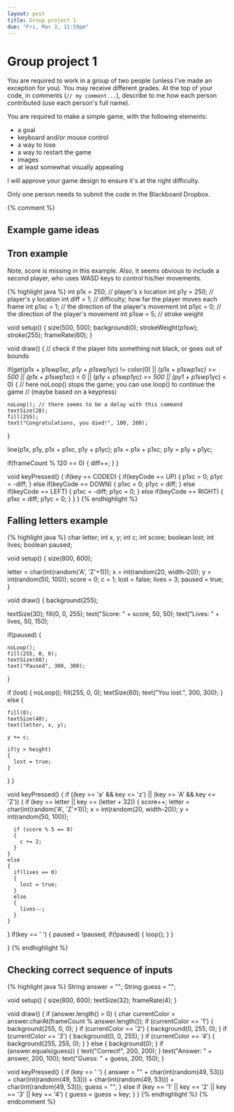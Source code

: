 ```yaml
---
layout: post
title: Group project 1
due: "Fri, Mar 2, 11:59pm"
---
```


# Group project 1

You are required to work in a group of two people (unless I've made an exception for you). You may receive different grades. At the top of your code, in comments (`// my comment...`), describe to me how each person contributed (use each person's full name).

You are required to make a simple game, with the following elements:

- a goal
- keyboard and/or mouse control
- a way to lose
- a way to restart the game
- images
- at least somewhat visually appealing

I will approve your game design to ensure it's at the right difficulty.

Only one person needs to submit the code in the Blackboard Dropbox.

{% comment %}
## Example game ideas

## Tron example

Note, score is missing in this example. Also, it seems obvious to
include a second player, who uses WASD keys to control his/her
movements.

{% highlight java %}
int p1x = 250; // player's x location
int p1y = 250; // player's y location
int diff = 1; // difficulty; how far the player moves each frame
int p1xc = 1; // the direction of the player's movement
int p1yc = 0; // the direction of the player's movement
int p1sw = 5; // stroke weight

void setup()
{
  size(500, 500);
  background(0);
  strokeWeight(p1sw);
  stroke(255);
  frameRate(60);
}

void draw()
{
  // check if the player hits something not black, or goes out of bounds
  
  if(get(p1x + p1sw*p1xc, p1y + p1sw*p1yc) != color(0) ||
     (p1x + p1sw*p1xc) >= 500 || (p1x + p1sw*p1xc) < 0 ||
     (p1y + p1sw*p1yc) >= 500 || (py1 + p1sw*p1yc) < 0)
  {
    // here noLoop() stops the game; you can use loop() to continue the game
    // (maybe based on a keypress)
    
    noLoop(); // there seems to be a delay with this command
    textSize(28);
    fill(255);
    text("Congratulations, you died!", 100, 200);
  }
  
  line(p1x, p1y, p1x + p1xc, p1y + p1yc);
  p1x = p1x + p1xc;
  p1y = p1y + p1yc;
  
  if(frameCount % 120 == 0)
  {
    diff++;
  }
}

void keyPressed()
{
  if(key == CODED)
  {
    if(keyCode == UP)
    {
      p1xc = 0;
      p1yc = -diff;
    }
    else if(keyCode == DOWN)
    {
      p1xc = 0;
      p1yc = diff;
    }
    else if(keyCode == LEFT)
    {
      p1xc = -diff;
      p1yc = 0;
    }
    else if(keyCode == RIGHT)
    {
      p1xc = diff;
      p1yc = 0;
    }
  }
}
{% endhighlight %}

## Falling letters example

{% highlight java %}
char letter;
int x, y;
int c;
int score;
boolean lost;
int lives;
boolean paused;

void setup()
{
  size(800, 600);

  letter = char(int(random('A', 'Z'+1)));
  x = int(random(20, width-20));
  y = int(random(50, 100));
  score = 0;
  c = 1;
  lost = false;
  lives = 3;
  paused = true;
}

void draw()
{
  background(255);

  textSize(30);
  fill(0, 0, 255);
  text("Score: " + score, 50, 50);
  text("Lives: " + lives, 50, 150);

  if(paused)
  {
    
    noLoop();
    fill(255, 0, 0);
    textSize(60);
    text("Paused", 300, 300);
  }

  if (lost)
  {
    noLoop();
    fill(255, 0, 0);
    textSize(60);
    text("You lost.", 300, 300);
  }
  else
  {

    fill(0);
    textSize(40);
    text(letter, x, y);

    y += c;
    
    if(y > height)
    {
      lost = true;
    }
  }
}

void keyPressed()
{
  if ((key >= 'a' && key <= 'z') || (key >= 'A' && key <= 'Z'))
  {
    if (key == letter || key == (letter + 32))
    {
      score++;
      letter = char(int(random('A', 'Z'+1)));
      x = int(random(20, width-20));
      y = int(random(50, 100));

      if (score % 5 == 0)
      {
        c += 2;
      }
    }
    else
    {
      if(lives == 0)
      {
        lost = true;
      }
      else
      {
        lives--;
      }
    }
  }
  if(key == ' ')
  {
    paused = !paused;
    if(!paused) { 
      loop();
    }
  }
  
}
{% endhighlight %}

## Checking correct sequence of inputs

{% highlight java %}
String answer = "";
String guess = "";

void setup()
{
  size(800, 600);
  textSize(32);
  frameRate(4);
}

void draw()
{
  if (answer.length() > 0)
  {
    char currentColor = answer.charAt(frameCount % answer.length());
    if (currentColor == '1')
    {
      background(255, 0, 0);
    }
    if (currentColor == '2')
    {
      background(0, 255, 0);
    }
    if (currentColor == '3')
    {
      background(0, 0, 255);
    }
    if (currentColor == '4')
    {
      background(255, 255, 0);
    }
  }
  else
  {
    background(0);
  }
  if (answer.equals(guess))
  {
    text("Correct!", 200, 200);
  }
  text("Answer: " + answer, 200, 100);
  text("Guess: " + guess, 200, 150);
}

void keyPressed()
{
  if (key == ' ')
  {
    answer = "" + char(int(random(49, 53))) +
      char(int(random(49, 53))) +
      char(int(random(49, 53))) +
      char(int(random(49, 53)));
    guess = "";
  } else if (key == '1' || key == '2' || key == '3' || key == '4')
  {
    guess = guess + key;
  }
}
{% endhighlight %}
{% endcomment %}

